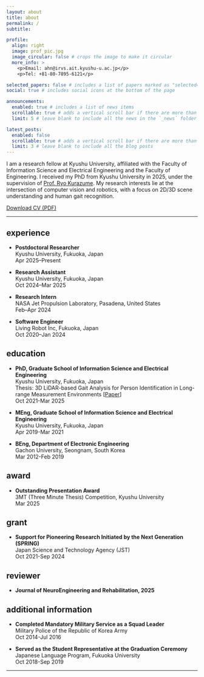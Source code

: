 ```yaml
---
layout: about
title: about
permalink: /
subtitle: 

profile:
  align: right
  image: prof_pic.jpg
  image_circular: false # crops the image to make it circular
  more_info: >
    <p>Email: ahn@irvs.ait.kyushu-u.ac.jp</p>
    <p>Tel: +81-80-7895-6121</p>

selected_papers: false # includes a list of papers marked as "selected={true}"
social: true # includes social icons at the bottom of the page

announcements:
  enabled: true # includes a list of news items
  scrollable: true # adds a vertical scroll bar if there are more than 3 news items
  limit: 5 # leave blank to include all the news in the `_news` folder

latest_posts:
  enabled: false
  scrollable: true # adds a vertical scroll bar if there are more than 3 new posts items
  limit: 3 # leave blank to include all the blog posts
---
```


I am a research fellow at Kyushu University, affiliated with the Faculty of Information Science and Electrical Engineering and the Faculty of Engineering. I received my PhD from Kyushu University in 2025, under the supervision of [Prof. Ryo Kurazume](https://robotics.ait.kyushu-u.ac.jp/kurazume/en/). My research interests lie at the intersection of computer vision and robotics, with a focus on 2D/3D scene understanding and human gait recognition.


[Download CV (PDF)](/assets/pdf/CV_jeongho_2025-04-30.pdf)




---

## experience

- **Postdoctoral Researcher**<br>
  Kyushu University, Fukuoka, Japan<br>
  Apr 2025–Present

- **Research Assistant**<br>
  Kyushu University, Fukuoka, Japan<br>
  Oct 2024–Mar 2025

- **Research Intern**<br>
  NASA Jet Propulsion Laboratory, Pasadena, United States<br>
  Feb–Apr 2024

- **Software Engineer**<br>
  Living Robot Inc, Fukuoka, Japan<br>
  Oct 2020–Jan 2024
  



## education

- **PhD, Graduate School of Information Science and Electrical Engineering**<br>
  Kyushu University, Fukuoka, Japan<br>
  Thesis: 3D LiDAR-based Gait Analysis for Person Identification in Long-range Measurement Environments [[Paper](/assets/pdf/phd_thesis.pdf)]<br>
  Oct 2021-Mar 2025

- **MEng, Graduate School of Information Science and Electrical Engineering**<br>
  Kyushu University, Fukuoka, Japan<br>
  Apr 2019-Mar 2021

- **BEng, Department of Electronic Engineering**<br>
  Gachon University, Seongnam, South Korea<br>
  Mar 2012-Feb 2019




## award

- **Outstanding Presentation Award**<br>
  3MT (Three Minute Thesis) Competition, Kyushu University<br>
  Mar 2025




## grant

- **Support for Pioneering Research Initiated by the Next Generation (SPRING)**<br>
  Japan Science and Technology Agency (JST)<br>
  Oct 2021-Sep 2024




## reviewer

- **Journal of NeuroEngineering and Rehabilitation, 2025**




## additional information
- **Completed Mandatory Military Service as a Squad Leader**<br>
  Military Police of the Republic of Korea Army<br>
  Oct 2014-Jul 2016

- **Served as the Student Representative at the Graduation Ceremony**<br>
  Japanese Language Program, Fukuoka University<br>
  Oct 2018-Sep 2019


---


  
